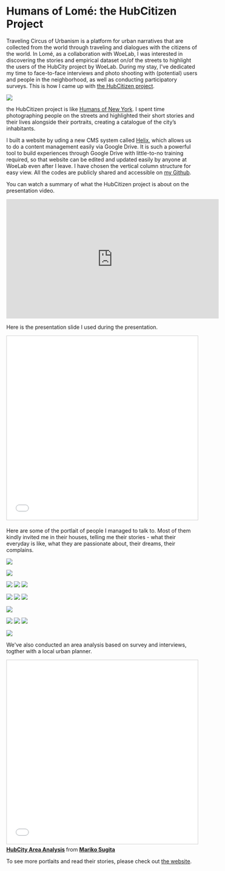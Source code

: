 # Humans of Lomé: the HubCitizen Project

Traveling Circus of Urbanism is a platform for urban narratives that are collected from the world through traveling and dialogues with the citizens of the world. In Lomé, as a collaboration with WoeLab, I was interested in discovering the stories and empirical dataset on/of the streets to highlight the users of the HubCity project by WoeLab. During my stay, I've dedicated my time to face-to-face interviews and photo shooting with (potential) users and people in the neighborhood, as well as conducting participatory surveys. This is how I came up with [the HubCitizen project](https://main--helix--mariko9012.hlx3.page/).

![](hubcitizen.png)

the HubCitizen project is like [Humans of New York](https://www.humansofnewyork.com/). I spent time photographing people on the streets and highlighted their short stories and their lives alongside their portraits, creating a catalogue of the city’s inhabitants.

I built a website by uding a new CMS system called [Helix](https://www.hlx.live/), which allows us to do a content management easily via Google Drive. It is such a powerful tool to build experiences through Google Drive with little-to-no training required, so that website can be edited and updated easily by anyone at WoeLab even after I leave. I have chosen the vertical column structure for easy view. All the codes are publicly shared and accessible on [my Github](https://github.com/mariko9012/helix).

You can watch a summary of what the HubCitizen project is about on the presentation video.

<iframe width="560" height="315" src="https://www.youtube.com/embed/F8AiEm5Xg4c" title="YouTube video player" frameborder="0" allow="accelerometer; autoplay; clipboard-write; encrypted-media; gyroscope; picture-in-picture" allowfullscreen></iframe>

Here is the presentation slide I used during the presentation.

<iframe src="//www.slideshare.net/slideshow/embed_code/key/3xdIKYgMYBaYeY" width="595" height="485" frameborder="0" marginwidth="0" marginheight="0" scrolling="no" style="border:1px solid #CCC; border-width:1px; margin-bottom:5px; max-width: 100%;" allowfullscreen> </iframe> <div style="margin-bottom:5px"> <strong> <a href="//www.slideshare.net/MarikoSugita/humans-of-lome-project-traveling-circus-of-urbanism" title="Humans of Lomé project: Traveling Circus of Urbanism" target="_blank"></a></strong> </div>

Here are some of the portlait of people I managed to talk to. Most of them kindly invited me in their houses, telling me their stories - what their everyday is like, what they are passionate about, their dreams, their complains.

![](lome2.jpg)

![](humansoflome.jpg)

![](humansoflome2.jpg)
![](humansoflome4.jpg)
![](humansoflome5.jpg)

![](humansoflome7.jpg)
![](humansoflome8.jpg)
![](humansoflome9.jpg)

![](humansoflome16.jpg)

![](humansoflome19.jpg)
![](humansoflome20.jpg)
![](humansoflome21.jpg)

![](humansoflome23.jpg)

We've also conducted an area analysis based on survey and interviews, togther with a local urban planner.

<iframe src="//www.slideshare.net/slideshow/embed_code/key/bhJWF0My3E4qAP" width="595" height="485" frameborder="0" marginwidth="0" marginheight="0" scrolling="no" style="border:1px solid #CCC; border-width:1px; margin-bottom:5px; max-width: 100%;" allowfullscreen> </iframe> <div style="margin-bottom:5px"> <strong> <a href="//www.slideshare.net/MarikoSugita/hubcity-area-analysis" title="HubCity Area Analysis" target="_blank">HubCity Area Analysis</a> </strong> from <strong><a href="//www.slideshare.net/MarikoSugita" target="_blank">Mariko Sugita</a></strong> </div>

To see more portlaits and read their stories, please check out [the website](https://main--helix--mariko9012.hlx3.page/).
